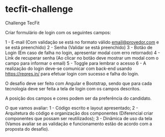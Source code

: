 # tecfit-challenge
Challenge TecFit

Criar formulário de login com os seguintes campos:

1 - E-mail (Com validação se está no formato válido email@provedor.com e se está preenchido)
2 - Senha (Validar se está preenchido)
3 - Botão de Login (Em caso de falha no login, apresentar modal com erro retornado)
4 - Link de recuperar senha (Ao clicar no botão deve mostrar um modal com o campo para informar o email)
5 - Toggle para lembrar o acesso
6 - A realização do login deve-se comunicar com back-end usando https://reqres.in/ para efetuar login com sucesso e falha do login.

O desafio deve ser feito com Angular e Bootstrap, sendo que para cada tecnologia deve ser feita a tela de login com os campos descritos.

A posição dos campos e cores podem ser da preferência do candidato.

O que vamos avaliar:
1 - Código escrito e layout apresentado;
2 - Arquitetura do código e organização dos componentes (Diferencial criar componentes que possam ser reutilizados);
3 - Dinâmica de uso da tela (Vamos avaliar se as validação e funcionamento estão de acordo com a proposta do desafio).
